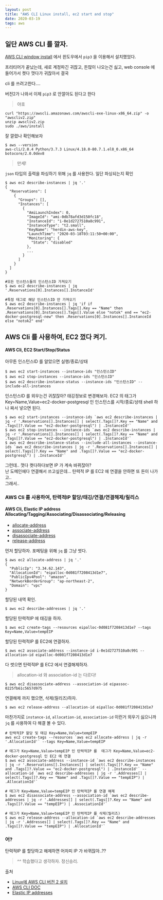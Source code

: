 ```yaml
---
layout: post
title: "AWS CLI Linux install, ec2 start and stop"
date: 2020-03-19
tags: aws
---
```



## 일단 AWS CLI 를 깔자.

[AWS CLI window install](https://herdin.github.io/2019/08/09/aws-cli-window-install) 에서 윈도우에서 `pip3` 을 이용해서 설치했었다.

프리티어가 끝났는데, 새로 계정파긴 귀찮고, 돈많이 나오는건 싫고, web console 에 들어가서 켯다 껏다가 귀찮아서 결국

cli 를 쓰려고한다....

버전2가 나와서 이제 `pip3` 로 안깔아도 된다고 한다

> 야호

``` shell
curl "https://awscli.amazonaws.com/awscli-exe-linux-x86_64.zip" -o "awscliv2.zip"
unzip awscliv2.zip
sudo ./aws/install
```

잘 깔렸나 확인해보자

``` shell
$ aws --version
aws-cli/2.0.4 Python/3.7.3 Linux/4.18.0-80.7.1.el8_0.x86_64 botocore/2.0.0dev8
```

> 만세!

`json` 타입의 출력을 파싱하기 위해 `jq` 를 사용한다. 일단 파싱되는지 확인

``` shell
$ aws ec2 describe-instances | jq '.'
{
  "Reservations": [
    {
      "Groups": [],
      "Instances": [
        {
          "AmiLaunchIndex": 0,
          "ImageId": "ami-0db78afd3d150fc18",
          "InstanceId": "i-0e1d2727510a8c991",
          "InstanceType": "t2.small",
          "KeyName": "herdin-aws-key",
          "LaunchTime": "2020-03-18T03:11:50+00:00",
          "Monitoring": {
            "State": "disabled"
          },
          ...
        }
      ]
    }
  ]
}

#모든 인스턴스들의 인스턴스ID 가져오기
$ aws ec2 describe-instances | jq '.Reservations[0].Instances[].InstanceId'

#특정 태그로 해당 인스턴스ID 만 가져오기
$ aws ec2 describe-instances | jq 'if if .Reservations[0].Instances[].Tags[].Key == "Name" then .Reservations[0].Instances[].Tags[].Value else "notok" end == "ec2-docker-postgresql-new" then .Reservations[0].Instances[].InstanceId else "notok2" end'
```

## AWS Cli 를 사용하여, EC2 껐다 켜기.
#### AWS Cli, EC2 Start/Stop/Status

아무튼 인스턴스ID 를 알았으면 실행/종료/상태

``` shell
$ aws ec2 start-instances --instance-ids "인스턴스ID"
$ aws ec2 stop-instances --instance-ids "인스턴스ID"
$ aws ec2 describe-instance-status --instance-ids "인스턴스ID" --include-all-instances
```

인스턴스ID 를 외우는건 귀찮잖아? 태깅정보로 변경해보자.
EC2 의 태그가 Key=Name,Value=ec2-docker-postgresql 인 인스턴스를 시작/종료/상태
shell 하나 짜서 넣으면 된다.

``` shell
$ aws ec2 start-instances --instance-ids `aws ec2 describe-instances | jq -r '.Reservations[].Instances[] | select(.Tags[]?.Key == "Name" and .Tags[]?.Value == "ec2-docker-postgresql") | .InstanceId'`
$ aws ec2 stop-instances --instance-ids `aws ec2 describe-instances | jq -r '.Reservations[].Instances[] | select(.Tags[]?.Key == "Name" and .Tags[]?.Value == "ec2-docker-postgresql") | .InstanceId'`
$ aws ec2 describe-instance-status --include-all-instances --instance-ids `aws ec2 describe-instances | jq -r '.Reservations[].Instances[] | select(.Tags[]?.Key == "Name" and .Tags[]?.Value == "ec2-docker-postgresql") | .InstanceId'`
```


그런데.. 껏다 켯다하다보면 IP 가 계속 바뀌잖아?  
난 도메인에다 연결해서 쓰고싶은데... 탄력적 IP 를 EC2 에 연결을 안하면 또 돈이 나가고..  
그래서..


### AWS Cli 를 사용하여, 탄력적IP 할당/태깅/연결/연결해제/릴리스
#### AWS Cli, Elastic IP address Allocating/Tagging/Associating/Disassociating/Releasing

- [allocate-address](https://docs.aws.amazon.com/cli/latest/reference/ec2/allocate-address.html)
- [associate-address](https://docs.aws.amazon.com/cli/latest/reference/ec2/associate-address.html)
- [disassociate-address](https://docs.aws.amazon.com/cli/latest/reference/ec2/disassociate-address.html)
- [release-address](https://docs.aws.amazon.com/cli/latest/reference/ec2/release-address.html)


먼저 할당하자. 포메팅을 위해 `jq` 를 그냥 썻다.

``` shell
$ aws ec2 allocate-address | jq '.'
{
  "PublicIp": "3.34.62.143",
  "AllocationId": "eipalloc-0d081f7208413d1e7",
  "PublicIpv4Pool": "amazon",
  "NetworkBorderGroup": "ap-northeast-2",
  "Domain": "vpc"
}
```

할당된 내역 확인.
```shell
$ aws ec2 describe-addresses | jq '.'
```

할당된 탄력적IP 에 태깅을 하자.
``` shell
$ aws ec2 create-tags --resources eipalloc-0d081f7208413d1e7 --tags Key=Name,Value=tempEIP
```

할당된 탄력적IP 를 EC2에 연결하자.
``` shell
$ aws ec2 associate-address --instance-id i-0e1d2727510a8c991 --allocation-id eipalloc-0d081f7208413d1e7
```

다 썻으면 탄력적IP 를 EC2 에서 연결해제하자.
> allocation-id 와 association-id 는 다르다!

``` shell
$ aws ec2 disassociate-address --association-id eipassoc-0225fb61c5657d975
```

연결해제 까지 했으면, 삭제(릴리즈)하자.
``` shell
$ aws ec2 release-address --allocation-id eipalloc-0d081f7208413d1e7
```

마찬가지로 `instance-id`, `allocation-id`, `association-id` 이런거 외우기 싫으니까 `jq` 를 사용하여 다 해결 볼 수 있다.

``` shell
# 탄력적IP 할당 및 태깅 Key=Name,Value=tempEIP
aws ec2 create-tags --resources `aws ec2 allocate-address | jq -r '.AllocationId'` --tags Key=Name,Value=tempEIP

# 태그가 Key=Name,Value=tempEIP 인 탄력적IP 를  태그가 Key=Name,Value=ec2-docker-postgresql 인 EC2 에 연결
$ aws ec2 associate-address --instance-id `aws ec2 describe-instances | jq -r '.Reservations[].Instances[] | select(.Tags[]?.Key == "Name" and .Tags[]?.Value == "ec2-docker-postgresql") | .InstanceId'` --allocation-id `aws ec2 describe-addresses | jq -r '.Addresses[] | select(.Tags[]?.Key == "Name" and .Tags[]?.Value == "tempEIP") | .AllocationId'`

# 태그가 Key=Name,Value=tempEIP 인 탄력적IP 를 연결 해제
$ aws ec2 disassociate-address --association-id `aws ec2 describe-addresses | jq -r '.Addresses[] | select(.Tags[]?.Key == "Name" and .Tags[]?.Value == "tempEIP") | .AssociationId'`

# 태그가 Key=Name,Value=tempEIP 인 탄력적IP 를 삭제(릴리즈)
$ aws ec2 release-address --allocation-id `aws ec2 describe-addresses | jq -r '.Addresses[] | select(.Tags[]?.Key == "Name" and .Tags[]?.Value == "tempEIP") | .AllocationId'`
```

### 어?

탄력적IP 를 할당하고 해제하면 어차피 IP 가 바뀌잖아..??

> ^^ 학습했다고 생각하자. 정신승리.









출처
- [Linux에 AWS CLI 버전 2 설치](https://docs.aws.amazon.com/ko_kr/cli/latest/userguide/install-cliv2-linux.html)
- [AWS CLI DOC](https://docs.aws.amazon.com/ko_kr/cli/latest/reference/)
- [Elastic IP addresses](https://docs.aws.amazon.com/AWSEC2/latest/UserGuide/elastic-ip-addresses-eip.html#using-instance-addressing-eips-associating)
